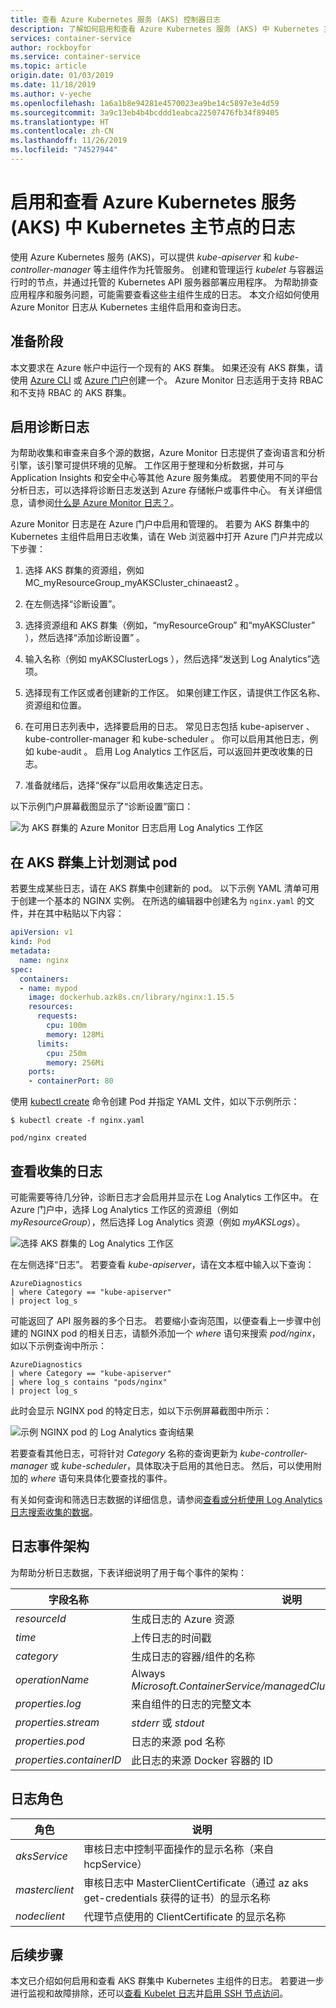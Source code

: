 ```yaml
---
title: 查看 Azure Kubernetes 服务 (AKS) 控制器日志
description: 了解如何启用和查看 Azure Kubernetes 服务 (AKS) 中 Kubernetes 主节点的日志
services: container-service
author: rockboyfor
ms.service: container-service
ms.topic: article
origin.date: 01/03/2019
ms.date: 11/18/2019
ms.author: v-yeche
ms.openlocfilehash: 1a6a1b8e94281e4570023ea9be14c5897e3e4d59
ms.sourcegitcommit: 3a9c13eb4b4bcddd1eabca22507476fb34f89405
ms.translationtype: HT
ms.contentlocale: zh-CN
ms.lasthandoff: 11/26/2019
ms.locfileid: "74527944"
---
```

# <a name="enable-and-review-kubernetes-master-node-logs-in-azure-kubernetes-service-aks"></a>启用和查看 Azure Kubernetes 服务 (AKS) 中 Kubernetes 主节点的日志

使用 Azure Kubernetes 服务 (AKS)，可以提供 *kube-apiserver* 和 *kube-controller-manager* 等主组件作为托管服务。 创建和管理运行 *kubelet* 与容器运行时的节点，并通过托管的 Kubernetes API 服务器部署应用程序。 为帮助排查应用程序和服务问题，可能需要查看这些主组件生成的日志。 本文介绍如何使用 Azure Monitor 日志从 Kubernetes 主组件启用和查询日志。

## <a name="before-you-begin"></a>准备阶段

本文要求在 Azure 帐户中运行一个现有的 AKS 群集。 如果还没有 AKS 群集，请使用 [Azure CLI][cli-quickstart] 或 [Azure 门户][portal-quickstart]创建一个。 Azure Monitor 日志适用于支持 RBAC 和不支持 RBAC 的 AKS 群集。

## <a name="enable-diagnostics-logs"></a>启用诊断日志

为帮助收集和审查来自多个源的数据，Azure Monitor 日志提供了查询语言和分析引擎，该引擎可提供环境的见解。 工作区用于整理和分析数据，并可与 Application Insights 和安全中心等其他 Azure 服务集成。 若要使用不同的平台分析日志，可以选择将诊断日志发送到 Azure 存储帐户或事件中心。 有关详细信息，请参阅[什么是 Azure Monitor 日志？][log-analytics-overview]。

Azure Monitor 日志是在 Azure 门户中启用和管理的。 若要为 AKS 群集中的 Kubernetes 主组件启用日志收集，请在 Web 浏览器中打开 Azure 门户并完成以下步骤：

<!--MOONCAKE: CUSTOMIZE, UPDATE BEFORE CONFIRM-->

1. 选择 AKS 群集的资源组，例如 MC_myResourceGroup_myAKSCluster_chinaeast2  。

    <!--Not Available on  Don't select the resource group that contains your individual AKS cluster resources, such as *MC_myResourceGroup_myAKSCluster_chinaeast2*.-->
    
1. 在左侧选择“诊断设置”。 

1. 选择资源组和 AKS 群集（例如，“myResourceGroup”  和“myAKSCluster”  ），然后选择“添加诊断设置”  。

    <!--MOONCAKE: CUSTOMIZE, UPDATE BEFORE CONFIRM-->
    
1. 输入名称（例如 myAKSClusterLogs  ），然后选择“发送到 Log Analytics”选项。 
1. 选择现有工作区或者创建新的工作区。 如果创建工作区，请提供工作区名称、资源组和位置。
1. 在可用日志列表中，选择要启用的日志。 常见日志包括 kube-apiserver  、kube-controller-manager  和 kube-scheduler  。 你可以启用其他日志，例如 kube-audit  。 启用 Log Analytics 工作区后，可以返回并更改收集的日志。
    
    <!--Not Available on and *cluster-autoscaler*-->
    
1. 准备就绪后，选择“保存”以启用收集选定日志。 

以下示例门户屏幕截图显示了“诊断设置”窗口： 

![为 AKS 群集的 Azure Monitor 日志启用 Log Analytics 工作区](media/view-master-logs/enable-oms-log-analytics.png)

## <a name="schedule-a-test-pod-on-the-aks-cluster"></a>在 AKS 群集上计划测试 pod

若要生成某些日志，请在 AKS 群集中创建新的 pod。 以下示例 YAML 清单可用于创建一个基本的 NGINX 实例。 在所选的编辑器中创建名为 `nginx.yaml` 的文件，并在其中粘贴以下内容：

```yaml
apiVersion: v1
kind: Pod
metadata:
  name: nginx
spec:
  containers:
  - name: mypod
    image: dockerhub.azk8s.cn/library/nginx:1.15.5
    resources:
      requests:
        cpu: 100m
        memory: 128Mi
      limits:
        cpu: 250m
        memory: 256Mi
    ports:
    - containerPort: 80
```

使用 [kubectl create][kubectl-create] 命令创建 Pod 并指定 YAML 文件，如以下示例所示：

```
$ kubectl create -f nginx.yaml

pod/nginx created
```

## <a name="view-collected-logs"></a>查看收集的日志

可能需要等待几分钟，诊断日志才会启用并显示在 Log Analytics 工作区中。 在 Azure 门户中，选择 Log Analytics 工作区的资源组（例如 *myResourceGroup*），然后选择 Log Analytics 资源（例如 *myAKSLogs*）。

![选择 AKS 群集的 Log Analytics 工作区](media/view-master-logs/select-log-analytics-workspace.png)

在左侧选择“日志”。  若要查看 *kube-apiserver*，请在文本框中输入以下查询：

```
AzureDiagnostics
| where Category == "kube-apiserver"
| project log_s
```

可能返回了 API 服务器的多个日志。 若要缩小查询范围，以便查看上一步骤中创建的 NGINX pod 的相关日志，请额外添加一个 *where* 语句来搜索 *pod/nginx*，如以下示例查询中所示：

```
AzureDiagnostics
| where Category == "kube-apiserver"
| where log_s contains "pods/nginx"
| project log_s
```

此时会显示 NGINX pod 的特定日志，如以下示例屏幕截图中所示：

![示例 NGINX pod 的 Log Analytics 查询结果](media/view-master-logs/log-analytics-query-results.png)

若要查看其他日志，可将针对 *Category* 名称的查询更新为 *kube-controller-manager* 或 *kube-scheduler*，具体取决于启用的其他日志。 然后，可以使用附加的 *where* 语句来具体化要查找的事件。

有关如何查询和筛选日志数据的详细信息，请参阅[查看或分析使用 Log Analytics 日志搜索收集的数据][analyze-log-analytics]。

## <a name="log-event-schema"></a>日志事件架构

为帮助分析日志数据，下表详细说明了用于每个事件的架构：

| 字段名称               | 说明 |
|--------------------------|-------------|
| *resourceId*             | 生成日志的 Azure 资源 |
| *time*                   | 上传日志的时间戳 |
| *category*               | 生成日志的容器/组件的名称 |
| *operationName*          | Always *Microsoft.ContainerService/managedClusters/diagnosticLogs/Read* |
| *properties.log*         | 来自组件的日志的完整文本 |
| *properties.stream*      | *stderr* 或 *stdout* |
| *properties.pod*         | 日志的来源 pod 名称 |
| *properties.containerID* | 此日志的来源 Docker 容器的 ID |

## <a name="log-roles"></a>日志角色

| 角色                     | 说明 |
|--------------------------|-------------|
| *aksService*             | 审核日志中控制平面操作的显示名称（来自 hcpService） |
| *masterclient*           | 审核日志中 MasterClientCertificate（通过 az aks get-credentials 获得的证书）的显示名称 |
| *nodeclient*             | 代理节点使用的 ClientCertificate 的显示名称 |

## <a name="next-steps"></a>后续步骤

本文已介绍如何启用和查看 AKS 群集中 Kubernetes 主组件的日志。 若要进一步进行监视和故障排除，还可以[查看 Kubelet 日志][kubelet-logs]并[启用 SSH 节点访问][aks-ssh]。

<!-- LINKS - external -->

[kubectl-create]: https://kubernetes.io/docs/reference/generated/kubectl/kubectl-commands#create

<!-- LINKS - internal -->

[cli-quickstart]: kubernetes-walkthrough.md
[portal-quickstart]: kubernetes-walkthrough-portal.md
[log-analytics-overview]: ../azure-monitor/log-query/log-query-overview.md

<!--MOONCAKE: CORRECT TO REDIRCT URL OF azure-monitor/log-query/log-query-overview.md-->

[analyze-log-analytics]: ../azure-monitor/log-query/get-started-portal.md

<!--MOONCAKE: CORRECT TO REDIRCT URL OF azure-monitor/log-query/get-started-portal.md-->

[kubelet-logs]: kubelet-logs.md
[aks-ssh]: ssh.md
[az-feature-register]: https://docs.azure.cn/cli/feature?view=azure-cli-latest#az-feature-register
[az-feature-list]: https://docs.azure.cn/cli/feature?view=azure-cli-latest#az-feature-list
[az-provider-register]: https://docs.azure.cn/cli/provider?view=azure-cli-latest#az-provider-register

<!--Update_Description: wording update -->
